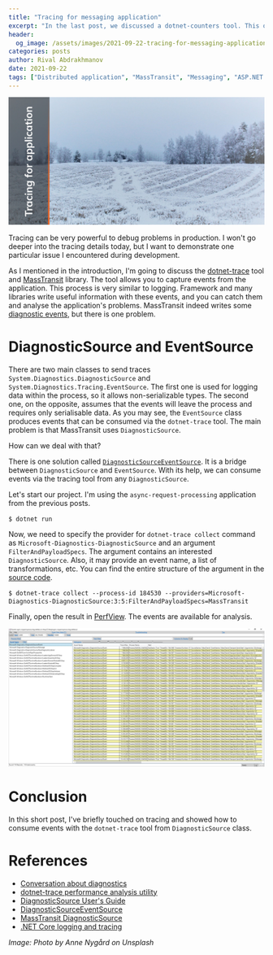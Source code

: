 ```yaml
---
title: "Tracing for messaging application"
excerpt: "In the last post, we discussed a dotnet-counters tool. This one is continuing that diagnostics conversation with a dotnet-trace tool."
header:
  og_image: /assets/images/2021-09-22-tracing-for-messaging-application/cover.jpg
categories: posts
author: Rival Abdrakhmanov
date: 2021-09-22
tags: ["Distributed application", "MassTransit", "Messaging", "ASP.NET Core", "Diagnostics", "Tracing"]
---
```


![Title image](/assets/images/2021-09-22-tracing-for-messaging-application/cover.jpg)

Tracing can be very powerful to debug problems in production. I won't go deeper into the tracing details today, but I want to demonstrate one particular issue I encountered during development.

As I mentioned in the introduction, I'm going to discuss the [dotnet-trace](https://docs.microsoft.com/en-us/dotnet/core/diagnostics/dotnet-trace) tool and [MassTransit](https://masstransit-project.com) library. The tool allows you to capture events from the application. This process is very similar to logging. Framework and many libraries write useful information with these events, and you can catch them and analyse the application's problems. MassTransit indeed writes some [diagnostic events](https://masstransit-project.com/advanced/monitoring/diagnostic-source.html), but there is one problem.

# DiagnosticSource and EventSource
There are two main classes to send traces `System.Diagnostics.DiagnosticSource` and `System.Diagnostics.Tracing.EventSource`. The first one is used for logging data within the process, so it allows non-serializable types. The second one, on the opposite, assumes that the events will leave the process and requires only serialisable data. As you may see, the `EventSource` class produces events that can be consumed via the `dotnet-trace` tool. The main problem is that MassTransit uses `DiagnosticSource`.

How can we deal with that?

There is one solution called [`DiagnosticSourceEventSource`](https://github.com/dotnet/runtime/blob/main/src/libraries/System.Diagnostics.DiagnosticSource/src/System/Diagnostics/DiagnosticSourceEventSource.cs). It is a bridge between `DiagnosticSource` and `EventSource`. With its help, we can consume events via the tracing tool from any `DiagnosticSource`.

Let's start our project. I'm using the `async-request-processing` application from the previous posts.

```
$ dotnet run
```

Now, we need to specify the provider for `dotnet-trace collect` command as `Microsoft-Diagnostics-DiagnosticSource` and an argument `FilterAndPayloadSpecs`. The argument contains an interested `DiagnosticSource`. Also, it may provide an event name, a list of transformations, etc. You can find the entire structure of the argument in the [source code](https://github.com/dotnet/runtime/blob/main/src/libraries/System.Diagnostics.DiagnosticSource/src/System/Diagnostics/DiagnosticSourceEventSource.cs).

```
$ dotnet-trace collect --process-id 184530 --providers=Microsoft-Diagnostics-DiagnosticSource:3:5:FilterAndPayloadSpecs=MassTransit
```

Finally, open the result in [PerfView](https://github.com/microsoft/perfview). The events are available for analysis.

![PerfView](/assets/images/2021-09-22-tracing-for-messaging-application/perfview.jpg)

# Conclusion
In this short post, I've briefly touched on tracing and showed how to consume events with the `dotnet-trace` tool from `DiagnosticSource` class.

# References

- [Conversation about diagnostics](https://devblogs.microsoft.com/dotnet/conversation-about-diagnostics/)
- [dotnet-trace performance analysis utility](https://docs.microsoft.com/en-us/dotnet/core/diagnostics/dotnet-trace)
- [DiagnosticSource User's Guide](https://github.com/dotnet/runtime/blob/main/src/libraries/System.Diagnostics.DiagnosticSource/src/DiagnosticSourceUsersGuide.md)
- [DiagnosticSourceEventSource](https://github.com/dotnet/runtime/blob/main/src/libraries/System.Diagnostics.DiagnosticSource/src/System/Diagnostics/DiagnosticSourceEventSource.cs)
- [MassTransit DiagnosticSource](https://masstransit-project.com/advanced/monitoring/diagnostic-source.html)
- [.NET Core logging and tracing](https://docs.microsoft.com/en-us/dotnet/core/diagnostics/logging-tracing)

*Image: Photo by Anne Nygård on Unsplash*